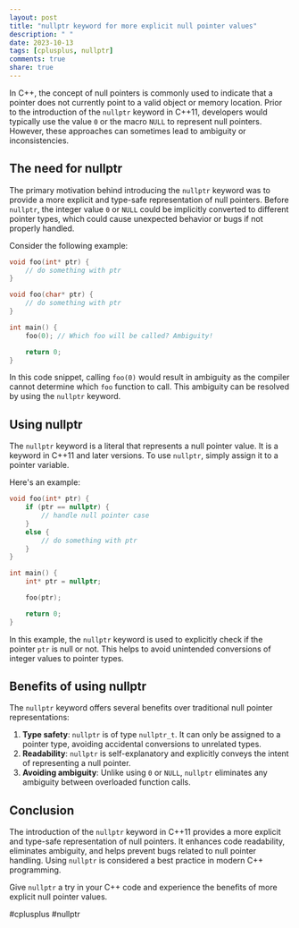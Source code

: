 ```yaml
---
layout: post
title: "nullptr keyword for more explicit null pointer values"
description: " "
date: 2023-10-13
tags: [cplusplus, nullptr]
comments: true
share: true
---
```


In C++, the concept of null pointers is commonly used to indicate that a pointer does not currently point to a valid object or memory location. Prior to the introduction of the `nullptr` keyword in C++11, developers would typically use the value `0` or the macro `NULL` to represent null pointers. However, these approaches can sometimes lead to ambiguity or inconsistencies.

## The need for nullptr

The primary motivation behind introducing the `nullptr` keyword was to provide a more explicit and type-safe representation of null pointers. Before `nullptr`, the integer value `0` or `NULL` could be implicitly converted to different pointer types, which could cause unexpected behavior or bugs if not properly handled.

Consider the following example:

```cpp
void foo(int* ptr) {
    // do something with ptr
}

void foo(char* ptr) {
    // do something with ptr
}

int main() {
    foo(0); // Which foo will be called? Ambiguity!

    return 0;
}
```

In this code snippet, calling `foo(0)` would result in ambiguity as the compiler cannot determine which `foo` function to call. This ambiguity can be resolved by using the `nullptr` keyword.

## Using nullptr

The `nullptr` keyword is a literal that represents a null pointer value. It is a keyword in C++11 and later versions. To use `nullptr`, simply assign it to a pointer variable.

Here's an example:

```cpp
void foo(int* ptr) {
    if (ptr == nullptr) {
        // handle null pointer case
    }
    else {
        // do something with ptr
    }
}

int main() {
    int* ptr = nullptr;

    foo(ptr);

    return 0;
}
```

In this example, the `nullptr` keyword is used to explicitly check if the pointer `ptr` is null or not. This helps to avoid unintended conversions of integer values to pointer types.

## Benefits of using nullptr

The `nullptr` keyword offers several benefits over traditional null pointer representations:

1. **Type safety**: `nullptr` is of type `nullptr_t`. It can only be assigned to a pointer type, avoiding accidental conversions to unrelated types.
2. **Readability**: `nullptr` is self-explanatory and explicitly conveys the intent of representing a null pointer.
3. **Avoiding ambiguity**: Unlike using `0` or `NULL`, `nullptr` eliminates any ambiguity between overloaded function calls.

## Conclusion

The introduction of the `nullptr` keyword in C++11 provides a more explicit and type-safe representation of null pointers. It enhances code readability, eliminates ambiguity, and helps prevent bugs related to null pointer handling. Using `nullptr` is considered a best practice in modern C++ programming.

Give `nullptr` a try in your C++ code and experience the benefits of more explicit null pointer values.

\#cplusplus #nullptr